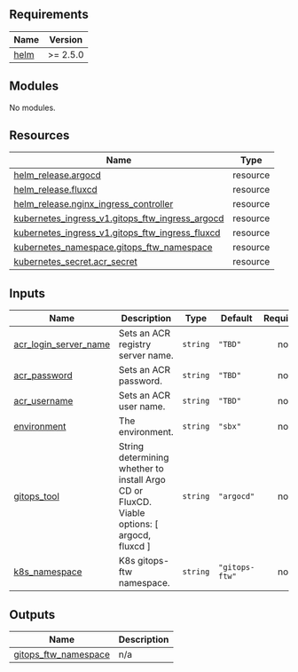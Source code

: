 <!-- BEGIN_TF_DOCS -->
## Requirements

| Name | Version |
|------|---------|
| <a name="requirement_helm"></a> [helm](#requirement\_helm) | >= 2.5.0 |

## Modules

No modules.

## Resources

| Name | Type |
|------|------|
| [helm_release.argocd](https://registry.terraform.io/providers/helm/latest/docs/resources/release) | resource |
| [helm_release.fluxcd](https://registry.terraform.io/providers/helm/latest/docs/resources/release) | resource |
| [helm_release.nginx_ingress_controller](https://registry.terraform.io/providers/helm/latest/docs/resources/release) | resource |
| [kubernetes_ingress_v1.gitops_ftw_ingress_argocd](https://registry.terraform.io/providers/hashicorp/kubernetes/latest/docs/resources/ingress_v1) | resource |
| [kubernetes_ingress_v1.gitops_ftw_ingress_fluxcd](https://registry.terraform.io/providers/hashicorp/kubernetes/latest/docs/resources/ingress_v1) | resource |
| [kubernetes_namespace.gitops_ftw_namespace](https://registry.terraform.io/providers/hashicorp/kubernetes/latest/docs/resources/namespace) | resource |
| [kubernetes_secret.acr_secret](https://registry.terraform.io/providers/hashicorp/kubernetes/latest/docs/resources/secret) | resource |

## Inputs

| Name | Description | Type | Default | Required |
|------|-------------|------|---------|:--------:|
| <a name="input_acr_login_server_name"></a> [acr\_login\_server\_name](#input\_acr\_login\_server\_name) | Sets an ACR registry server name. | `string` | `"TBD"` | no |
| <a name="input_acr_password"></a> [acr\_password](#input\_acr\_password) | Sets an ACR password. | `string` | `"TBD"` | no |
| <a name="input_acr_username"></a> [acr\_username](#input\_acr\_username) | Sets an ACR user name. | `string` | `"TBD"` | no |
| <a name="input_environment"></a> [environment](#input\_environment) | The environment. | `string` | `"sbx"` | no |
| <a name="input_gitops_tool"></a> [gitops\_tool](#input\_gitops\_tool) | String determining whether to install Argo CD or FluxCD. Viable options: [ argocd, fluxcd ] | `string` | `"argocd"` | no |
| <a name="input_k8s_namespace"></a> [k8s\_namespace](#input\_k8s\_namespace) | K8s gitops-ftw namespace. | `string` | `"gitops-ftw"` | no |

## Outputs

| Name | Description |
|------|-------------|
| <a name="output_gitops_ftw_namespace"></a> [gitops\_ftw\_namespace](#output\_gitops\_ftw\_namespace) | n/a |
<!-- END_TF_DOCS -->